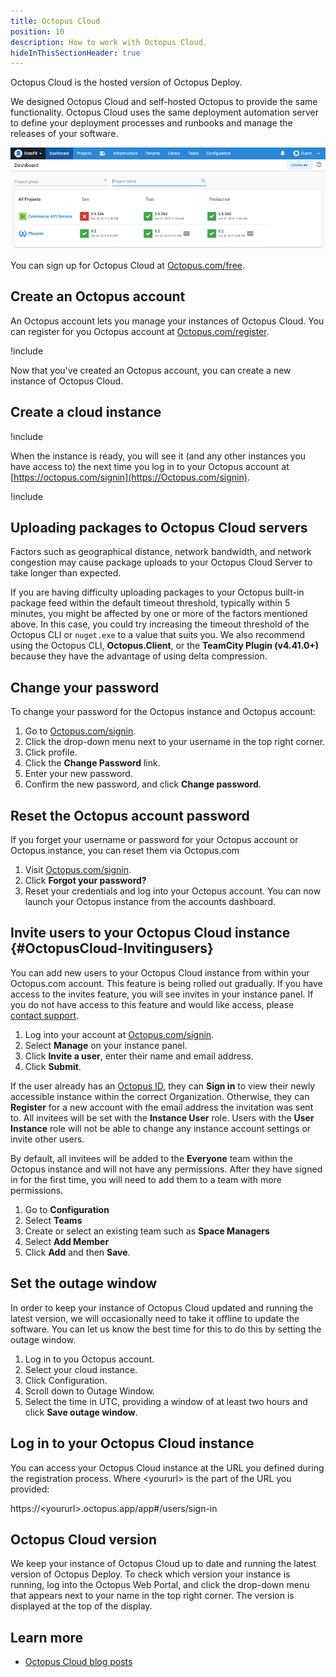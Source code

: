 ```yaml
---
title: Octopus Cloud
position: 10
description: How to work with Octopus Cloud.
hideInThisSectionHeader: true
---
```


Octopus Cloud is the hosted version of Octopus Deploy.

We designed Octopus Cloud and self-hosted Octopus to provide the same functionality. Octopus Cloud uses the same deployment automation server to define your deployment processes and runbooks and manage the releases of your software.

![Octopus Dashboard](/docs/shared-content/concepts/images/dashboard.png "width=500")

You can sign up for Octopus Cloud at [Octopus.com/free](https://Octopus.com/free).

## Create an Octopus account

An Octopus account lets you manage your instances of Octopus Cloud. You can register for you Octopus account at [Octopus.com/register](https://Octopus.com/register).

!include <octopus-account>

Now that you've created an Octopus account, you can create a new instance of Octopus Cloud.

## Create a cloud instance

!include <octopus-cloud-instance>

When the instance is ready, you will see it (and any other instances you have access to) the next time you log in to your Octopus account at [https://octopus.com/signin](https://Octopus.com/signin).

!include <octopus-cloud-regions>

## Uploading packages to Octopus Cloud servers

Factors such as geographical distance, network bandwidth, and network congestion may cause package uploads to your Octopus Cloud Server to take longer than expected.

If you are having difficulty uploading packages to your Octopus built-in package feed within the default timeout threshold, typically within 5 minutes, you might be affected by one or more of the factors mentioned above. In this case, you could try increasing the timeout threshold of the Octopus CLI or `nuget.exe` to a value that suits you. We also recommend using the Octopus CLI, **Octopus.Client**, or the **TeamCity Plugin (v4.41.0+)** because they have the advantage of using delta compression.

## Change your password

To change your password for the Octopus instance and Octopus account:

1. Go to [Octopus.com/signin](https://Octopus.com/signin).
1. Click the drop-down menu next to your username in the top right corner.
1. Click profile.
1. Click the **Change Password** link.
1. Enter your new password.
1. Confirm the new password, and click **Change password**.

## Reset the Octopus account password

If you forget your username or password for your Octopus account or Octopus instance, you can reset them via Octopus.com

1. Visit [Octopus.com/signin](https://Octopus.com/signin).
1. Click **Forgot your password?**
1. Reset your credentials and log into your Octopus account. You can now launch your Octopus instance from the accounts dashboard.

## Invite users to your Octopus Cloud instance {#OctopusCloud-Invitingusers}

You can add new users to your Octopus Cloud instance from within your Octopus.com account. This feature is being rolled out gradually. If you have access to the invites feature, you will see invites in your instance panel. If you do not have access to this feature and would like access, please [contact support](https://Octopus.com/support).

1. Log into your account at [Octopus.com/signin](https://Octopus.com/signin).
1. Select **Manage** on your instance panel.
1. Click **Invite a user**, enter their name and email address.
1. Click **Submit**.

If the user already has an [Octopus ID](/docs/security/authentication/octopusid-authentication.md), they can **Sign in** to view their newly accessible instance within the correct Organization. Otherwise, they can **Register** for a new account with the email address the invitation was sent to.  All invitees will be set with the **Instance User** role. Users with the **User Instance** role will not be able to change any instance account settings or invite other users.

By default, all invitees will be added to the **Everyone** team within the Octopus instance and will not have any permissions. After they have signed in for the first time, you will need to add them to a team with more permissions.

1. Go to **Configuration**
1. Select **Teams**
1. Create or select an existing team such as **Space Managers**
1. Select **Add Member**
1. Click **Add** and then **Save**.

## Set the outage window

In order to keep your instance of Octopus Cloud updated and running the latest version, we will occasionally need to take it offline to update the software. You can let us know the best time for this to do this by setting the outage window.

1. Log in to you Octopus account.
1. Select your cloud instance.
1. Click Configuration.
1. Scroll down to Outage Window.
1. Select the time in UTC, providing a window of at least two hours and click **Save outage window**.

## Log in to your Octopus Cloud instance

You can access your Octopus Cloud instance at the URL you defined during the registration process. Where \<yoururl\> is the part of the URL you provided:

https://\<yoururl\>.octopus.app/app#/users/sign-in

## Octopus Cloud version

We keep your instance of Octopus Cloud up to date and running the latest version of Octopus Deploy. To check which version your instance is running, log into the Octopus Web Portal, and click the drop-down menu that appears next to your name in the top right corner. The version is displayed at the top of the display.

## Learn more

- [Octopus Cloud blog posts](https://Octopus.com/blog/tag/octopus%20Cloud)
